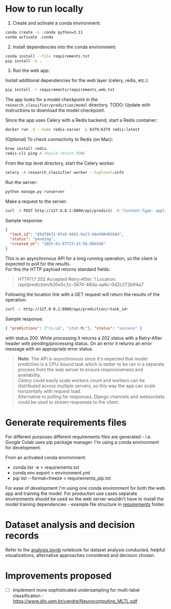 # How to run locally

1. Create and activate a conda environment:

```bash
conda create -n .conda python=3.11
conda activate .conda
```

2. Install dependencies into the conda environment:

```bash
conda install --file requirements.txt
pip install -e .
```

3. Run the web app:

Install additional dependencies for the web layer (celery, redis, etc.):

```bash
pip install -r requirements/requirements_web.txt
```

The app looks for a model checkpoint in the `research_classifier/prediction/model` directory.
TODO: Update with instructions to download the model checkpoint.

Since the app uses Celery with a Redis backend, start a Redis container:

```bash
docker run -d --name redis-server -p 6379:6379 redis:latest
```

(Optional) To check connectivity to Redis (on Mac):

```bash
brew install redis
redis-cli ping # should return PONG
```

From the top level directory, start the Celery worker:

```bash
celery -A research_classifier worker --loglevel=info
```

Run the server:

```bash
python manage.py runserver
```

Make a request to the server:

```bash
curl -X POST http://127.0.0.1:8000/api/predict/ -H "Content-Type: application/json" -d '{"article": "This is a test article about machine learning."}'
```

Sample response:

```json
{
  "task_id": "85df8632-8fa5-4692-9a23-b8e508405b0d",
  "status": "pending",
  "created_at": "2025-01-07T23:33:58.086598"
}
```

This is an asynchronous API for a long running operation, so the client is expected to poll for the results.  
For this the HTTP payload returns standard fields:

> HTTP/1.1 202 Accepted
> Retry-After: 1
> Location: /api/prediction/b35e5c2c-3674-46da-aa6c-0d2c272b94a7

Following the location link with a GET request will return the results of the operation:

```bash
curl -L http://127.0.0.1:8000/api/prediction/<task_id>
```

Sample response:

```json
{ "predictions": ["cs.LG", "stat.ML"], "status": "success" }
```

with status 200.
While processing it returns a 202 status with a Retry-After header with pending/processing status.
On an error it returns an error message with an appropriate error status.

> **Note:** The API is asynchronous since it's expected that model prediction is a CPU-bound task
> which is better to be ran in a separate process from the web server to ensure responsiveness and availability.  
> Celery could easily scale workers count and workers can be distributed across multiple servers,
> so this way the app can scale horizontally with request load.  
> Alternative to polling for responses, Django channels and websockets could be used to stream responses to the client.

# Generate requirements files

For different purposes different requirements files are generated - i.e. Google Colab uses pip package manager. I'm using a conda environment for development.

From an activated conda environment:

- conda list -e > requirements.txt
- conda env export > environment.yml
- pip list --format=freeze > requirements_pip.txt

For ease of development I'm using one conda environment for both the web app and training the model. For production use cases separate environments should be used so the web server wouldn't have to install the model training dependencies - example file structure in [requirements](requirements) folder.

# Dataset analysis and decision records

Refer to the [analysis.ipynb](research_classifier/analysis/analysis.ipynb) notebook for dataset analysis conducted, helpful visualizations, alternative approaches considered and decision chosen.

# Improvements proposed

- [ ] Implement more sophisticated undersampling for multi-label classification - https://www.din.uem.br/yandre/Neurocomputing_MLTL.pdf
